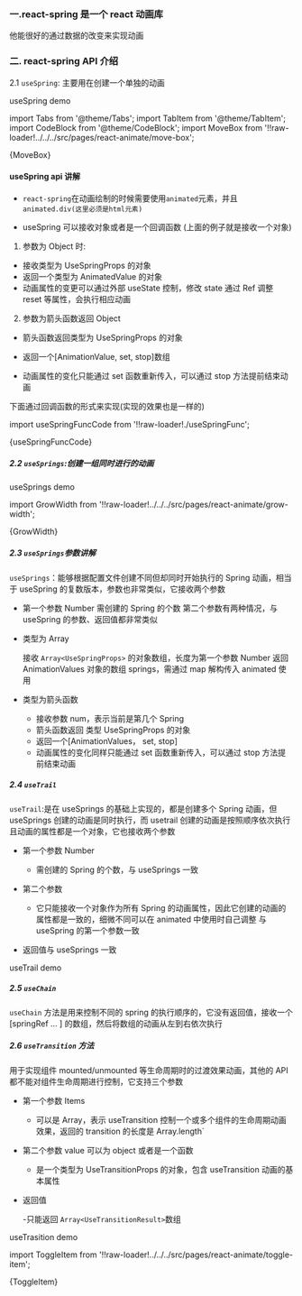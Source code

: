 ### 一.react-spring 是一个 react 动画库

他能很好的通过数据的改变来实现动画

### 二. react-spring API 介绍

2.1 `useSpring`: 主要用在创建一个单独的动画

<a to="/react-animate/move-box">useSpring demo</a>

import Tabs from '@theme/Tabs';
import TabItem from '@theme/TabItem';
import CodeBlock from '@theme/CodeBlock';
import MoveBox from '!!raw-loader!../../../src/pages/react-animate/move-box';

<Tabs>
  <TabsItem value="move-box" label="react代码">
    <CodeBlock language="tsx">{MoveBox}</CodeBlock>
  </TabsItem>
</Tabs>

#### useSpring api 讲解

- `react-spring`在动画绘制的时候需要使用`animated`元素，并且`animated.div(这里必须是html元素)`

- useSpring 可以接收对象或者是一个回调函数 (上面的例子就是接收一个对象)

1. 参数为 Object 时:

- 接收类型为 UseSpringProps 的对象
- 返回一个类型为 AnimatedValue 的对象
- 动画属性的变更可以通过外部 useState 控制，修改 state 通过 Ref 调整 reset 等属性，会执行相应动画

2. 参数为箭头函数返回 Object

- 箭头函数返回类型为 UseSpringProps 的对象

- 返回一个[AnimationValue, set, stop]数组

- 动画属性的变化只能通过 set 函数重新传入，可以通过 stop 方法提前结束动画

下面通过回调函数的形式来实现(实现的效果也是一样的)

import useSpringFuncCode from '!!raw-loader!./useSpringFunc';

<CodeBlock language="tsx">{useSpringFuncCode}</CodeBlock>

##### 2.2 `useSprings`:创建一组同时进行的动画

<a to="/react-animate/grow-width">useSprings demo</a>

import GrowWidth from '!!raw-loader!../../../src/pages/react-animate/grow-width';

<Tabs>
  <TabsItem value="GrowWidth" label="react代码">
    <CodeBlock language="tsx">{GrowWidth}</CodeBlock>
  </TabsItem>
</Tabs>

##### 2.3 `useSprings`参数讲解

`useSprings`：能够根据配置文件创建不同但却同时开始执行的 Spring 动画，相当于 useSpring 的复数版本，参数也非常类似，它接收两个参数

- 第一个参数 Number
  需创建的 Spring 的个数
  第二个参数有两种情况，与 useSpring 的参数、返回值都非常类似

- 类型为 Array

  接收 `Array<UseSpringProps>` 的对象数组，长度为第一个参数 Number
  返回 AnimationValues 对象的数组 springs，需通过 map 解构传入 animated 使用

- 类型为箭头函数

  - 接收参数 num，表示当前是第几个 Spring
  - 箭头函数返回 类型 UseSpringProps 的对象
  - 返回一个[AnimationValues， set, stop]
  - 动画属性的变化同样只能通过 set 函数重新传入，可以通过 stop 方法提前结束动画

##### 2.4 `useTrail`

`useTrail`:是在 useSprings 的基础上实现的，都是创建多个 Spring 动画，但 useSprings 创建的动画是同时执行，而 usetrail 创建的动画是按照顺序依次执行且动画的属性都是一个对象，它也接收两个参数

- 第一个参数 Number

  - 需创建的 Spring 的个数，与 useSprings 一致

- 第二个参数

  - 它只能接收一个对象作为所有 Spring 的动画属性，因此它创建的动画的属性都是一致的，细微不同可以在 animated 中使用时自己调整
    与 useSpring 的第一个参数一致

- 返回值与 useSprings 一致

<a to="/react-animate/grow-width-gap">useTrail demo</a>

##### 2.5 `useChain`

`useChain` 方法是用来控制不同的 spring 的执行顺序的，它没有返回值，接收一个[springRef ... ] 的数组，然后将数组的动画从左到右依次执行

##### 2.6 `useTransition` 方法

用于实现组件 mounted/unmounted 等生命周期时的过渡效果动画，其他的 API 都不能对组件生命周期进行控制，它支持三个参数

- 第一个参数 Items

  - 可以是 Array，表示 useTransition 控制一个或多个组件的生命周期动画效果，返回的 transition 的长度是 Array.length`

- 第二个参数 value 可以为 object 或者是一个函数

  - 是一个类型为 UseTransitionProps 的对象，包含 useTransition 动画的基本属性

- 返回值

  -只能返回 `Array<UseTransitionResult>`数组

<a to="/react-animate/toggle-item">useTrasition demo</a>

import ToggleItem from '!!raw-loader!../../../src/pages/react-animate/toggle-item';

<Tabs>
  <TabsItem value="ToggleItem" label="react代码">
    <CodeBlock language="tsx">{ToggleItem}</CodeBlock>
  </TabsItem>
</Tabs>
